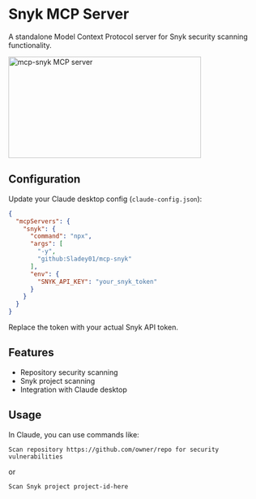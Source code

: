 # Snyk MCP Server

A standalone Model Context Protocol server for Snyk security scanning functionality.

<a href="https://glama.ai/mcp/servers/nl2e6t2lpd"><img width="380" height="200" src="https://glama.ai/mcp/servers/nl2e6t2lpd/badge" alt="mcp-snyk MCP server" /></a>

## Configuration

Update your Claude desktop config (`claude-config.json`):

```json
{
  "mcpServers": {
    "snyk": {
      "command": "npx",
      "args": [
        "-y",
        "github:Sladey01/mcp-snyk"
      ],
      "env": {
        "SNYK_API_KEY": "your_snyk_token"
      }
    }
  }
}
```

Replace the token with your actual Snyk API token.

## Features

- Repository security scanning
- Snyk project scanning
- Integration with Claude desktop

## Usage

In Claude, you can use commands like:

```
Scan repository https://github.com/owner/repo for security vulnerabilities
```

or

```
Scan Snyk project project-id-here
```

